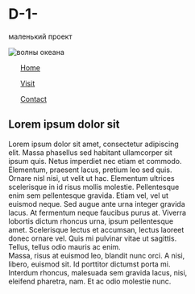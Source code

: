 # D-1-
маленький проект 

<!DOCTYPE html>
<html class="client-js ve-available" lang="ru" dir="itr">
<head>
   <meta charset="UTF-8">
   <meta http-equiv="X-UA-Compatible" content="IE=edge">
   <meta name="viewport" content="width=device-width, initial-scale=1.0">
   <link rel="stylesheet" type="text/css href=style.css">
   <link rel="stylesheet" href="/html/css/style1.css">
   <title>Welcom back</title>
</head>
<body>
   <img class="img" src="/html/logo/unsplash_uQDRDqpYJHI.jpg" alt="волны океана" >
  <div class="menu">
     <div class="container">
       <div class="topnav">
        <ul><a href="#">Home</a></ul>
        <ul><a href="#">Visit</a></ul>
        <ul><a href="#">Contact</a></ul>
      </div>
     </div>
  </div>
  <h2 class="text1">Lorem ipsum dolor sit</h2>
  <p class="text">Lorem ipsum dolor sit amet, consectetur adipiscing<br> elit. Massa phasellus sed habitant ullamcorper sit<br> ipsum quis. Netus
imperdiet nec etiam et commodo.<br> Elementum, praesent lacus, pretium leo sed quis.<br> Ornare nisl nisi, ut velit ut hac.
Elementum ultrices<br> scelerisque in id risus mollis molestie. Pellentesque<br> enim sem pellentesque gravida. Etiam vel, vel
ut<br> euismod neque. Sed augue ante urna integer gravida<br> lacus. At fermentum neque faucibus purus at. Viverra<br> lobortis
dictum rhoncus urna, ipsum pellentesque<br> amet. Scelerisque lectus et accumsan, lectus laoreet<br> donec ornare vel. Quis mi
pulvinar vitae ut sagittis.<br> Tellus, tellus odio mauris ac enim.<br>
Massa, risus at euismod leo, blandit nunc orci. A nisi,<br> libero, euismod sit. Id porttitor dictumst porta mi.<br> Interdum
rhoncus, malesuada sem gravida lacus, nisi,<br> eleifend pharetra, nam. Et ac odio molestie nunc.</p>
</body>
</html>
